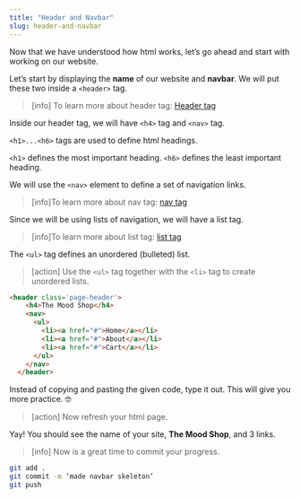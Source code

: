 ```yaml
---
title: "Header and Navbar"
slug: header-and-navbar
---
```



Now that we have understood how html works, let’s go ahead and start with working on our website.

Let’s start by displaying the **name** of our website and **navbar**.
We will put these two inside a ```<header>``` tag. 

>[info] To learn more about header tag: [Header tag](https://www.w3schools.com/tags/tag_header.asp)

Inside our header tag, we will have ```<h4>``` tag and ```<nav>``` tag.

```<h1>...<h6>``` tags are used to define html headings.

```<h1>``` defines the most important heading. ```<h6>``` defines the least important heading.

We will use the ```<nav>``` element to define a set of navigation links. 
>[info]To learn more about nav tag: [nav tag](https://www.w3schools.com/tags/tag_nav.asp)

Since we will be using lists of navigation, we will have a list tag. 
>[info]To learn more about list tag: [list tag](https://www.w3schools.com/html/html_lists.asp)

The ```<ul>``` tag defines an unordered (bulleted) list.
>[action] Use the ```<ul>``` tag together with the ```<li>``` tag to create unordered lists.

```html
<header class='page-header'>
    <h4>The Mood Shop</h4>
    <nav>
      <ul>
        <li><a href="#">Home</a></li>
        <li><a href="#">About</a></li>
        <li><a href="#">Cart</a></li>
      </ul>
    </nav>
  </header>
```

 Instead of copying and pasting the given code, type it out. This will give you more practice. 🤓

>[action] Now refresh your html page.

Yay! You should see the name of your site, **The Mood Shop**, and 3 links.

>[info] Now is a great time to commit your progress.

```bash
git add .
git commit -m ‘made navbar skeleton’
git push
```
